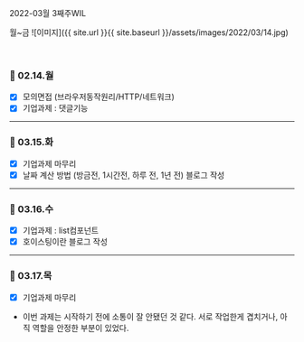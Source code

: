 2022-03월 3째주WIL

월~금
![이미지]({{ site.url }}{{ site.baseurl }}/assets/images/2022/03/14.jpg)

<br />

### 📆 02.14.월

- [x] 모의면접 (브라우저동작원리/HTTP/네트워크)
- [x] 기업과제 : 댓글기능

---

### 📆 03.15.화

- [x] 기업과제 마무리
- [x] 날짜 계산 방법 (방금전, 1시간전, 하루 전, 1년 전) 블로그 작성

---

### 📆 03.16.수

- [x] 기업과제 : list컴포넌트
- [x] 호이스팅이란 블로그 작성

---

### 📆 03.17.목

- [x] 기업과제 마무리
- 이번 과제는 시작하기 전에 소통이 잘 안됐던 것 같다. 서로 작업한게 겹치거나, 아직 역할을 안정한 부분이 있었다.

<br /><br /><br /><br />
